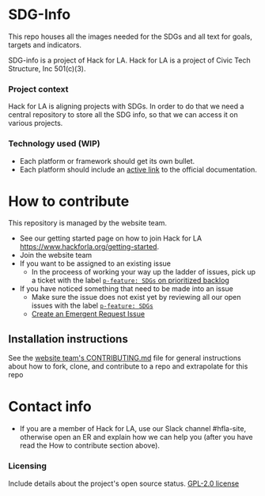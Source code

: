 # SDG-Info

This repo houses all the images needed for the SDGs and all text for goals, targets and indicators. 

SDG-info is a project of Hack for LA. Hack for LA is a project of Civic Tech Structure, Inc 501(c)(3).

### Project context

Hack for LA is aligning projects with SDGs.  In order to do that we need a central repository to store all the SDG info, so that we can access it on various projects.

### Technology used (WIP)

- Each platform or framework should get its own bullet.
- Each platform should include an [active link](#) to the official documentation.



# How to contribute 

This repository is managed by the website team.  

- See our getting started page on how to join Hack for LA https://www.hackforla.org/getting-started.
- Join the website team
- If you want to be assigned to an existing issue
  - In the proceess of working your way up the ladder of issues, pick up a ticket with the label [`p-feature: SDGs` on prioritized backlog](https://github.com/hackforla/website/projects/7?card_filter_query=label%3A%22p-feature%3A+sdgs%22#column-7198257)
- If you have noticed something that need to be made into an issue
  - Make sure the issue does not exist yet by reviewing all our open issues with the label [`p-feature: SDGs`](https://github.com/hackforla/website/labels/p-feature%3A%20SDGs)
  - [Create an Emergent Request Issue](https://github.com/hackforla/website/issues/new?assignees=&labels=Complexity%3A+Missing%2C+ER%2C+Feature+Missing%2C+role+missing%2C+size%3A+0.25pt&projects=&template=emergent-request.md&title=ER%3A+%5Breplace+with+info+%5D+)

## Installation instructions

See the [website team's CONTRIBUTING.md](https://github.com/hackforla/website/blob/gh-pages/CONTRIBUTING.md) file for general instructions about how to fork, clone, and contribute to a repo and extrapolate for this repo


# Contact info

- If you are a member of Hack for LA, use our Slack channel #hfla-site, otherwise open an ER and explain how we can help you (after you have read the How to contribute section above).


### Licensing

Include details about the project's open source status.
[GPL-2.0 license](https://github.com/hackforla/sdg-info/#GPL-2.0-1-ov-file)
